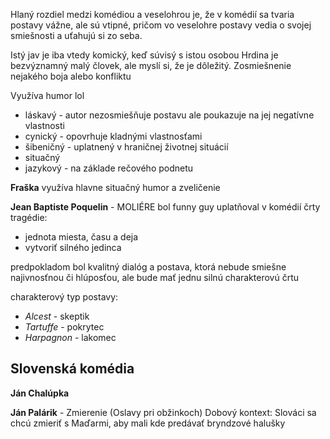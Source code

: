 Hlaný rozdiel medzi komédiou a veselohrou je, že v komédií sa tvaria postavy vážne, ale sú vtipné, pričom vo veselohre postavy vedia o svojej smiešnosti a uťahujú si zo seba.

Istý jav je iba vtedy komický, keď súvisý s istou osobou
Hrdina je bezvýznamný malý človek, ale myslí si, že je dôležitý.
Zosmiešnenie nejakého boja alebo konfliktu

Využíva humor lol
- láskavý - autor nezosmiešňuje postavu ale poukazuje na jej negatívne vlastnosti
- cynický - opovrhuje kladnými vlastnosťami
- šibeničný - uplatnený v hraničnej životnej situácií
- situačný 
- jazykový - na základe rečového podnetu

**Fraška**
využíva hlavne situačný humor a zveličenie

**Jean Baptiste Poquelin** - MOLIÉRE
bol funny guy
uplatňoval v komédií črty tragédie:
- jednota miesta, času a deja
- vytvoriť silného jedinca

predpokladom bol kvalitný dialóg a postava, ktorá nebude smiešne najivnosťnou či hlúposťou, ale bude mať jednu silnú charakterovú črtu

charakterový typ postavy:
- *Alcest* - skeptik
- *Tartuffe* - pokrytec
- *Harpagnon* - lakomec

## Slovenská komédia
**Ján Chalúpka**

**Ján Palárik** - Zmierenie (Oslavy pri obžinkoch)
Dobový kontext: Slováci sa chcú zmieriť s Maďarmi, aby mali kde predávať bryndzové halušky